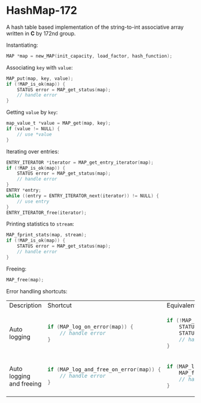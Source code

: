 # HashMap-172
A hash table based implementation of the string-to-int associative array written in **C** by 172nd group.

Instantiating:
```c
MAP *map = new_MAP(init_capacity, load_factor, hash_function);
```
Associating `key` with `value`:
```c
MAP_put(map, key, value);
if (!MAP_is_ok(map)) {
    STATUS error = MAP_get_status(map);
    // handle error
}
```
Getting `value` by `key`:
```c
map_value_t *value = MAP_get(map, key);
if (value != NULL) {
    // use *value
}
```
Iterating over entries:
```c
ENTRY_ITERATOR *iterator = MAP_get_entry_iterator(map);
if (!MAP_is_ok(map)) {
    STATUS error = MAP_get_status(map);
    // handle error
}
ENTRY *entry;
while ((entry = ENTRY_ITERATOR_next(iterator)) != NULL) {
    // use entry
}
ENTRY_ITERATOR_free(iterator);
```
Printing statistics to `stream`:
```c
MAP_fprint_stats(map, stream);
if (!MAP_is_ok(map)) {
    STATUS error = MAP_get_status(map);
    // handle error
}
```
Freeing:
```c
MAP_free(map);
```
Error handling shortcuts:

<table>
<tr>
<td> Description </td> <td> Shortcut </td> <td> Equivalent </td>
</tr>
<tr>
<td> Auto logging </td>
<td>

```c
if (MAP_log_on_error(map)) {
    // handle error
}
```

</td>
<td>

```c
if (!MAP_is_ok(map)) {
    STATUS error = MAP_get_status(map);
    STATUS_log_on_error(&error, "map");
    // handle error
}
```

</td>
</tr>
<tr>
<td> Auto logging and freeing </td>
<td>

```c
if (MAP_log_and_free_on_error(map)) {
    // handle error
}
```

</td>
<td>

```c
if (MAP_log_on_error(map)) {
    MAP_free(map);
    // handle error
}
```

</td>
</tr>
</table>